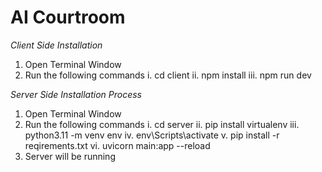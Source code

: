 # AI Courtroom

_Client Side Installation_

1. Open Terminal Window
2. Run the following commands
   i. cd client
   ii. npm install
   iii. npm run dev

_Server Side Installation Process_

1. Open Terminal Window
2. Run the following commands
   i. cd server
   ii. pip install virtualenv
   iii. python3.11 -m venv env
   iv. env\Scripts\activate
   v. pip install -r reqirements.txt
   vi. uvicorn main:app --reload
3. Server will be running
